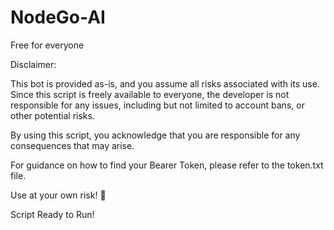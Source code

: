 # NodeGo-AI
Free for everyone

Disclaimer:

This bot is provided as-is, and you assume all risks associated with its use. Since this script is freely available to everyone, the developer is not responsible for any issues, including but not limited to account bans, or other potential risks.

By using this script, you acknowledge that you are responsible for any consequences that may arise.

For guidance on how to find your Bearer Token, please refer to the token.txt file.

Use at your own risk! 🚀

Script Ready to Run!
